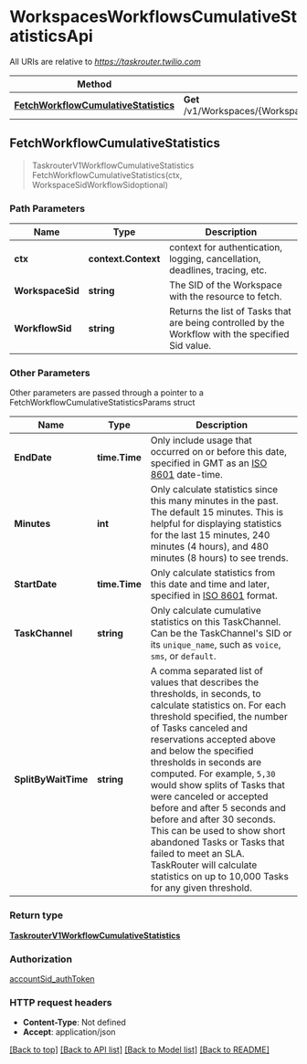 # WorkspacesWorkflowsCumulativeStatisticsApi

All URIs are relative to *https://taskrouter.twilio.com*

Method | HTTP request | Description
------------- | ------------- | -------------
[**FetchWorkflowCumulativeStatistics**](WorkspacesWorkflowsCumulativeStatisticsApi.md#FetchWorkflowCumulativeStatistics) | **Get** /v1/Workspaces/{WorkspaceSid}/Workflows/{WorkflowSid}/CumulativeStatistics | 



## FetchWorkflowCumulativeStatistics

> TaskrouterV1WorkflowCumulativeStatistics FetchWorkflowCumulativeStatistics(ctx, WorkspaceSidWorkflowSidoptional)





### Path Parameters


Name | Type | Description
------------- | ------------- | -------------
**ctx** | **context.Context** | context for authentication, logging, cancellation, deadlines, tracing, etc.
**WorkspaceSid** | **string** | The SID of the Workspace with the resource to fetch.
**WorkflowSid** | **string** | Returns the list of Tasks that are being controlled by the Workflow with the specified Sid value.

### Other Parameters

Other parameters are passed through a pointer to a FetchWorkflowCumulativeStatisticsParams struct


Name | Type | Description
------------- | ------------- | -------------
**EndDate** | **time.Time** | Only include usage that occurred on or before this date, specified in GMT as an [ISO 8601](https://en.wikipedia.org/wiki/ISO_8601) date-time.
**Minutes** | **int** | Only calculate statistics since this many minutes in the past. The default 15 minutes. This is helpful for displaying statistics for the last 15 minutes, 240 minutes (4 hours), and 480 minutes (8 hours) to see trends.
**StartDate** | **time.Time** | Only calculate statistics from this date and time and later, specified in [ISO 8601](https://en.wikipedia.org/wiki/ISO_8601) format.
**TaskChannel** | **string** | Only calculate cumulative statistics on this TaskChannel. Can be the TaskChannel's SID or its `unique_name`, such as `voice`, `sms`, or `default`.
**SplitByWaitTime** | **string** | A comma separated list of values that describes the thresholds, in seconds, to calculate statistics on. For each threshold specified, the number of Tasks canceled and reservations accepted above and below the specified thresholds in seconds are computed. For example, `5,30` would show splits of Tasks that were canceled or accepted before and after 5 seconds and before and after 30 seconds. This can be used to show short abandoned Tasks or Tasks that failed to meet an SLA. TaskRouter will calculate statistics on up to 10,000 Tasks for any given threshold.

### Return type

[**TaskrouterV1WorkflowCumulativeStatistics**](TaskrouterV1WorkflowCumulativeStatistics.md)

### Authorization

[accountSid_authToken](../README.md#accountSid_authToken)

### HTTP request headers

- **Content-Type**: Not defined
- **Accept**: application/json

[[Back to top]](#) [[Back to API list]](../README.md#documentation-for-api-endpoints)
[[Back to Model list]](../README.md#documentation-for-models)
[[Back to README]](../README.md)

